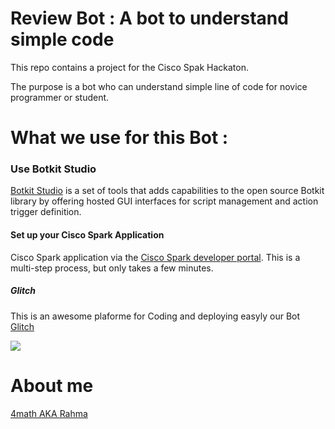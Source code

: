 # Review Bot : A bot to understand simple code

This repo contains a project for the Cisco Spak Hackaton.

The purpose is a bot who can understand simple line of code for novice programmer or student.


# What we use for this Bot :


### Use Botkit Studio
[Botkit Studio](https://studio.botkit.ai/signup?code=ciscoglitch) is a set of tools that adds capabilities to the open source Botkit library by offering hosted GUI interfaces for script management and action trigger definition. 



#### Set up your Cisco Spark Application 
 Cisco Spark application via the [Cisco Spark developer portal](https://developer.ciscospark.com/). This is a multi-step process, but only takes a few minutes. 


##### Glitch

This is an awesome plaforme for Coding and deploying easyly our Bot
[Glitch](https://glitch.com/about/)


<img src = "http://i.imgur.com/twBt8kg.png"></img>

# About me

[4math AKA Rahma](rahma.io)